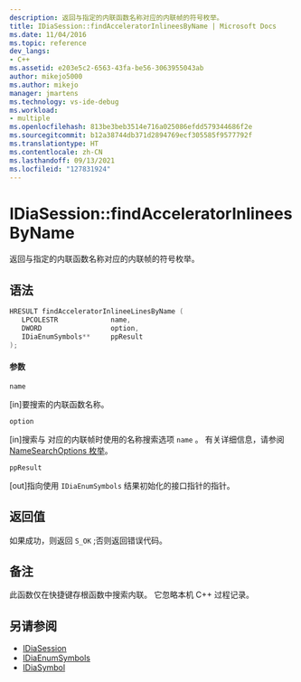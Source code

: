 ```yaml
---
description: 返回与指定的内联函数名称对应的内联帧的符号枚举。
title: IDiaSession::findAcceleratorInlineesByName | Microsoft Docs
ms.date: 11/04/2016
ms.topic: reference
dev_langs:
- C++
ms.assetid: e203e5c2-6563-43fa-be56-3063955043ab
author: mikejo5000
ms.author: mikejo
manager: jmartens
ms.technology: vs-ide-debug
ms.workload:
- multiple
ms.openlocfilehash: 813be3beb3514e716a025086efdd579344686f2e
ms.sourcegitcommit: b12a38744db371d2894769ecf305585f9577792f
ms.translationtype: HT
ms.contentlocale: zh-CN
ms.lasthandoff: 09/13/2021
ms.locfileid: "127831924"
---
```

# <a name="idiasessionfindacceleratorinlineesbyname"></a>IDiaSession::findAcceleratorInlineesByName
返回与指定的内联函数名称对应的内联帧的符号枚举。

## <a name="syntax"></a>语法

```C++
HRESULT findAcceleratorInlineeLinesByName ( 
   LPCOLESTR             name,
   DWORD                 option,
   IDiaEnumSymbols**     ppResult
);
```

#### <a name="parameters"></a>参数
 `name`

[in]要搜索的内联函数名称。

 `option`

[in]搜索与 对应的内联帧时使用的名称搜索选项 `name` 。 有关详细信息，请参阅 [NameSearchOptions 枚举](../../debugger/debug-interface-access/namesearchoptions.md)。

 `ppResult`

[out]指向使用 `IDiaEnumSymbols` 结果初始化的接口指针的指针。

## <a name="return-value"></a>返回值
 如果成功，则返回 `S_OK` ;否则返回错误代码。

## <a name="remarks"></a>备注
 此函数仅在快捷键存根函数中搜索内联。 它忽略本机 C++ 过程记录。

## <a name="see-also"></a>另请参阅
- [IDiaSession](../../debugger/debug-interface-access/idiasession.md)
- [IDiaEnumSymbols](../../debugger/debug-interface-access/idiaenumsymbols.md)
- [IDiaSymbol](../../debugger/debug-interface-access/idiasymbol.md)
